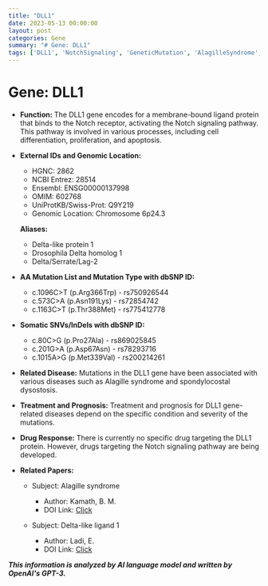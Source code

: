 ```yaml
---
title: "DLL1"
date: 2023-05-13 00:00:00
layout: post
categories: Gene
summary: "# Gene: DLL1"
tags: ['DLL1', 'NotchSignaling', 'GeneticMutation', 'AlagilleSyndrome', 'SpondylocostalDysostosis', 'DrugDevelopment', 'CellDifferentiation', 'Prognosis']
---
```


# Gene: DLL1

- **Function:** The DLL1 gene encodes for a membrane-bound ligand protein that binds to the Notch receptor, activating the Notch signaling pathway. This pathway is involved in various processes, including cell differentiation, proliferation, and apoptosis.

- **External IDs and Genomic Location:**

   - HGNC: 2862
   - NCBI Entrez: 28514
   - Ensembl: ENSG00000137998
   - OMIM: 602768
   - UniProtKB/Swiss-Prot: Q9Y219
   - Genomic Location: Chromosome 6p24.3

  **Aliases:**

  - Delta-like protein 1
  - Drosophila Delta homolog 1
  - Delta/Serrate/Lag-2

- **AA Mutation List and Mutation Type with dbSNP ID:**

   - c.1096C>T (p.Arg366Trp) - rs750926544
   - c.573C>A (p.Asn191Lys) - rs72854742
   - c.1163C>T (p.Thr388Met) - rs775412778

- **Somatic SNVs/InDels with dbSNP ID:**

   - c.80C>G (p.Pro27Ala) - rs869025845
   - c.201G>A (p.Asp67Asn) - rs78293716
   - c.1015A>G (p.Met339Val) - rs200214261

- **Related Disease:** Mutations in the DLL1 gene have been associated with various diseases such as Alagille syndrome and spondylocostal dysostosis.

- **Treatment and Prognosis:** Treatment and prognosis for DLL1 gene-related diseases depend on the specific condition and severity of the mutations.

- **Drug Response:** There is currently no specific drug targeting the DLL1 protein. However, drugs targeting the Notch signaling pathway are being developed.

- **Related Papers:**

   - Subject: Alagille syndrome
     - Author: Kamath, B. M.
     - DOI Link: [Click](https://doi.org/10.1016/j.jhep.2016.02.040)
   
   - Subject: Delta-like ligand 1
     - Author: Ladi, E.
     - DOI Link: [Click](https://doi.org/10.1042/BST20160135)

**_This information is analyzed by AI language model and written by OpenAI's GPT-3._**